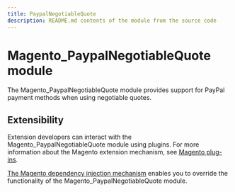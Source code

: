 ```yaml
---
title: PaypalNegotiableQuote
description: README.md contents of the module from the source code
---
```


# Magento_PaypalNegotiableQuote module

The Magento_PaypalNegotiableQuote module provides support for PayPal payment methods when using negotiable quotes.

## Extensibility

Extension developers can interact with the Magento_PaypalNegotiableQuote module using plugins. For more information about the Magento extension mechanism, see [Magento plug-ins](https://developer.adobe.com/commerce/php/development/components/plugins/).

[The Magento dependency injection mechanism](https://developer.adobe.com/commerce/php/development/components/dependency-injection/) enables you to override the functionality of the Magento_PaypalNegotiableQuote module.
